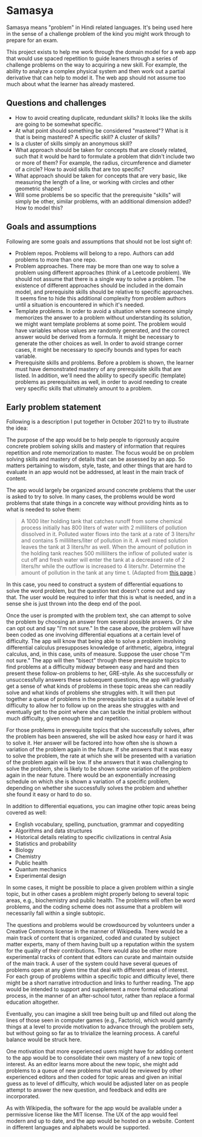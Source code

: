 # Samasya

Samasya means "problem" in Hindi related languages.  It's being used here in the sense of a challenge problem of the kind you might work through to prepare for an exam.

This project exists to help me work through the domain model for a web app that would use spaced repetition to guide leaners through a series of challenge problems on the way to acquiring a new skill.  For example, the ability to analyze a complex physical system and then work out a partial derivative that can help to model it.  The web app should not assume too much about what the learner has already mastered.

## Questions and challenges

* How to avoid creating duplicate, redundant skills?  It looks like the skills are going to be somewhat specific.
* At what point should something be considered "mastered"?  What is it that is being  mastered?  A specific skill?  A cluster of skills?
* Is a cluster of skills simply an anonymous skill?
* What approach should be taken for concepts that are closely related, such that it would be hard to formulate a problem that didn't include two or more of them?  For example, the radius, circumference and diameter of a circle?  How to avoid skills that are too specific?
* What approach should be taken for concepts that are very basic, like measuring the length of a line, or working with circles and other geometric shapes?
* Will some problems be so specific that the prerequisite "skills" will simply be other, similar problems, with an additional dimension added?  How to model this?

## Goals and assumptions

Following are some goals and assumptions that should not be lost sight of:

* Problem repos. Problems will belong to a repo.  Authors can add problems to more than one repo.
* Problem approaches. There may be more than one way to solve a problem using different approaches (think of a Leetcode problem).  We should not assume that there is a single way to solve a problem.  The existence of different approaches should be included in the domain model, and prerequisite skills should be relative to specific approaches.  It seems fine to hide this additional complexity from problem authors until a situation is encountered in which it's needed.
* Template problems. In order to avoid a situation where someone simply memorizes the answer to a problem without understanding its solution, we might want template problems at some point.  The problem would have variables whose values are randomly generated, and the correct answer would be derived from a formula.  It might be necessary to generate the other choices as well.  In order to avoid strange corner cases, it might be necessary to specify bounds and types for each variable.
* Prerequisite skills and problems. Before a problem is shown, the learner must have demonstrated mastery of any prerequisite skills that are listed.  In addition, we'll need the ability to specify specific (template) problems as prerequisites as well, in order to avoid needing to create very specific skills that ultimately amount to a problem.

## Early problem statement

Following is a description I put together in October 2021 to try to illustrate the idea:

The purpose of the app would be to help people to rigorously acquire concrete problem solving skills and mastery of information that requires repetition and rote memorization to master.  The focus would be on problem solving skills and mastery of details that can be assessed by an app.  So matters pertaining to wisdom, style, taste, and other things that are hard to evaluate in an app would not be addressed, at least in the main track of content.

The app would largely be organized around concrete problems that the user is asked to try to solve.  In many cases, the problems would be word problems that state things in a concrete way without providing hints as to what is needed to solve them:

> A 1000 liter holding tank that catches runoff from some chemical process initially has 800 liters of water with 2 milliliters of pollution dissolved in it.  Polluted water flows into the tank at a rate of 3 liters/hr and contains 5 milliliters/liter of pollution in it.  A well mixed solution leaves the tank at 3 liters/hr as well.  When the amount of pollution in the holding tank reaches 500 milliliters the inflow of polluted water is cut off and fresh water will enter the tank at a decreased rate of 2 liters/hr while the outflow is increased to 4 liters/hr. Determine the amount of pollution in the tank at any time t.  (Adapted from [this page](https://tutorial.math.lamar.edu/classes/de/modeling.aspx).)

In this case, you need to construct a system of differential equations to solve the word problem, but the question text doesn't come out and say that.  The user would be required to infer that this is what is needed, and in a sense she is just thrown into the deep end of the pool.

Once the user is prompted with the problem text, she can attempt to solve the problem by choosing an answer from several possible answers.  Or she can opt out and say "I'm not sure."  In the case above, the problem will have been coded as one involving differential equations at a certain level of difficulty.  The app will know that being able to solve a problem involving differential calculus presupposes knowledge of arithmetic, algebra, integral calculus, and, in this case, units of measure.  Suppose the user chose "I'm not sure."  The app will then "bisect" through these prerequisite topics to find problems at a difficulty midway between easy and hard and then present these follow-on problems to her, GRE-style.  As she successfully or unsuccessfully answers these subsequent questions, the app will gradually get a sense of what kinds of problems in these topic areas she can readily solve and what kinds of problems she struggles with.  It will then put together a queue of problems in the prerequisite topics at a suitable level of difficulty to allow her to follow up on the areas she struggles with and eventually get to the point where she can tackle the initial problem without much difficulty, given enough time and repetition.

For those problems in prerequisite topics that she successfully solves, after the problem has been answered, she will be asked how easy or hard it was to solve it.  Her answer will be factored into how often she is shown a variation of the problem again in the future.  If she answers that it was easy to solve the problem, the rate at which she will be presented with a variation of the problem again will be low.  If she answers that it was challenging to solve the problem, she is likely to be shown some variation of the problem again in the near future.  There would be an exponentially increasing schedule on which she is shown a variation of a specific problem, depending on whether she successfully solves the problem and whether she found it easy or hard to do so.

In addition to differential equations, you can imagine other topic areas being covered as well:

* English vocabulary, spelling, punctuation, grammar and copyediting
* Algorithms and data structures
* Historical details relating to specific civilizations in central Asia
* Statistics and probability
* Biology
* Chemistry
* Public health
* Quantum mechanics
* Experimental design

In some cases, it might be possible to place a given problem within a single topic, but in other cases a problem might properly belong to several topic areas, e.g., biochemistry and public health.  The problems will often be word problems, and the coding scheme does not assume that a problem will necessarily fall within a single subtopic.

The questions and problems would be crowdsourced by volunteers under a Creative Commons license in the manner of Wikipedia.  There would be a main track of content that is organized, coded and curated by subject matter experts, many of them having built up a reputation within the system for the quality of their contributions.  There would also be other more experimental tracks of content that editors can curate and maintain outside of the main track.  A user of the system could have several queues of problems open at any given time that deal with different areas of interest.  For each group of problems within a specific topic and difficulty level, there might be a short narrative introduction and links to further reading.  The app would be intended to support and supplement a more formal educational process, in the manner of an after-school tutor, rather than replace a formal education altogether.

Eventually, you can imagine a skill tree being built up and filled out along the lines of those seen in computer games (e.g., Factorio), which would gamify things at a level to provide motivation to advance through the problem sets, but without going so far as to trivialize the learning process.  A careful balance would be struck here.

One motivation that more experienced users might have for adding content to the app would be to consolidate their own mastery of a new topic of interest.  As an editor learns more about the new topic, she might add problems to a queue of new problems that would be reviewed by other experienced editors and then coded for topic areas and given an initial guess as to level of difficulty, which would be adjusted later on as people attempt to answer the new question, and feedback and edits are incorporated.

As with Wikipedia, the software for the app would be available under a permissive license like the MIT license.  The UX of the app would feel modern and up to date, and the app would be hosted on a website.  Content in different languages and alphabets would be supported.
